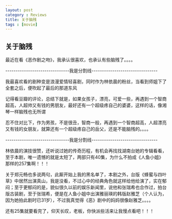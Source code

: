 ```yaml
---
layout: post
category : Reviews
title: 关于脑残
tags : [movie]
---
```

## 关于脑残 ##


最近在看《恶作剧之吻》，我承认很喜欢，也承认有些脑残了。。。。

 

-------------------------------我是分割线--------------------------------

 

我最喜欢看的剧种变是浪漫爱情轻喜剧，同时作为林依晨的粉丝，当看到师姐下了全套之后，便吹起了最后的那道东风

 

记得看豆瓣的评论，总结下就是，如果女孩子，漂亮，可爱一些，再遇到一个智商超高，人超帅又有钱的男朋友，最好还有一个超级疼自己的婆婆，这样的话，像湘琴一样脑残也无所谓

 

忍不住对比下，作为男孩，不是很丑，智商一般，再遇到一个智商超高，人超漂亮又有钱的女朋友，就算还有一个超级疼自己的岳父，还是不能脑残的。。。。

 

-------------------------------我是分割线--------------------------------

 

林依晨的演技很赞，还听说过她的传奇历程，有机会再找找湖南台她的专辑看看，至于本剧，唯一遗憾的就是太短了，两部只有40集，为什么不拍成《人鱼小姐》那样的257集啊！！！

 

关于郑元畅也多说两句，此厮开始上我的黑名单了，本剧之外，台版《蜂蜜与四叶草》中居然出演真山，我是没看，不过心中的经典角色就这样给他给演了，实在郁闷；至于更郁闷的是，貌似很久以前的娱乐新闻里，说他和张瑞希也合作过，拍台版古装剧，至于张瑞希，便是在人鱼小姐中出演雅丽瑛的韩版赵雅芝（个人认为，因为她拍此剧时已31岁），不过我真觉得《恶》剧中的妈妈很像赵雅芝。。。。

 

还有25集就要看完了，仰天长叹，老板，你快派些活来让我慢点看吧！！！